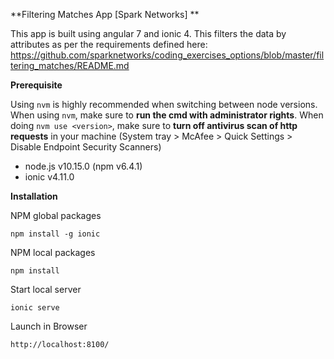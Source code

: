 **Filtering Matches App [Spark Networks] **

This app is built using angular 7 and ionic 4. This filters the data by attributes as per the requirements defined here:
https://github.com/sparknetworks/coding_exercises_options/blob/master/filtering_matches/README.md

**Prerequisite**

Using `nvm` is highly recommended when switching between node versions. When using `nvm`, make sure to **run the cmd with administrator rights**. When doing `nvm use <version>`, make sure to **turn off antivirus scan of http requests** in your machine (System tray > McAfee > Quick Settings > Disable Endpoint Security Scanners)
- node.js v10.15.0 (npm v6.4.1)
- ionic v4.11.0

**Installation**

NPM global packages
```
npm install -g ionic
```

NPM local packages
```
npm install
```

Start local server
```
ionic serve
```
Launch in Browser
```
http://localhost:8100/
```
